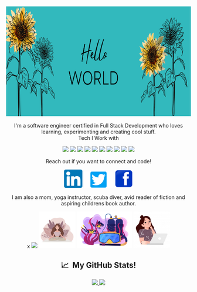 <p align="center">
<img src="images/Hello.png" width=1200; height=300r>
</p>
<p align="center">
<span style=font-size:100px">
I'm a software engineer certified in Full Stack Development who loves learning, experimenting and creating cool stuff.<br />
Tech I Work with
<p align="center">
<img src="https://cdn.jsdelivr.net/gh/devicons/devicon/icons/ruby/ruby-plain-wordmark.svg" height=80 />
<img src="https://cdn.jsdelivr.net/gh/devicons/devicon/icons/javascript/javascript-original.svg" height=80 />
<img src="https://cdn.jsdelivr.net/gh/devicons/devicon/icons/rails/rails-plain-wordmark.svg" height=80/>
<img src="https://cdn.jsdelivr.net/gh/devicons/devicon/icons/react/react-original-wordmark.svg" height=80 />
<img src="https://cdn.jsdelivr.net/gh/devicons/devicon/icons/git/git-plain-wordmark.svg" height=80 />
<img src="https://cdn.jsdelivr.net/gh/devicons/devicon/icons/postgresql/postgresql-plain-wordmark.svg" height=80 />
<img src="https://cdn.jsdelivr.net/gh/devicons/devicon/icons/bootstrap/bootstrap-plain-wordmark.svg" height=80 />
<img src="https://cdn.jsdelivr.net/gh/devicons/devicon/icons/css3/css3-original-wordmark.svg" height=80/>
<img src="https://cdn.jsdelivr.net/gh/devicons/devicon/icons/html5/html5-plain-wordmark.svg" height=80 />
<img src="https://cdn.jsdelivr.net/gh/devicons/devicon/icons/canva/canva-original.svg" height=80 />

<p align="center">       
Reach out if you want to connect and code!
</p>
<p align="center">
<a href="https://www.linkedin.com/in/robyn-spaulding"><img src="images/LinkedIn.png" style="width:50px"></a>
<a href="https://twitter.com/RobynSp27"><img src="images/Twitter-Emblem.png" style="width:80px" ></a>
<a href="https://m.me/robyn.morris.3382"><img src="images/Facebook.png" style="width:50px"></a>
</p>
</p>
</span>
</p>
<p align="center">
I am also a mom, yoga instructor, scuba diver, avid reader of fiction and aspiring childrens book author. 
</p>

<p align="center">x
<img src="images/mom.avif" width=100 />   <img src="images/yoga.jpeg" width=100 />    <img src="images/scuba.jpeg" height=100 />   <img src="images/coding.jpeg" width=100 />
</p>          
       

<h2  align="center"> 📈 &nbsp;My GitHub Stats!</h2>
<p align="center" >
<a href="https://github.com/robynspaulding">
  <img height="180em" src="https://github-readme-stats.vercel.app/api?username=robynspaulding&theme=noctis_minimus&show_icons=true" />
<a href="https://github.com/robynspaulding">
  <img height="180em" src="https://github-readme-stats.vercel.app/api/top-langs/?username=robynspaulding&theme=noctis_minimus&layout=compact" />
</p>
